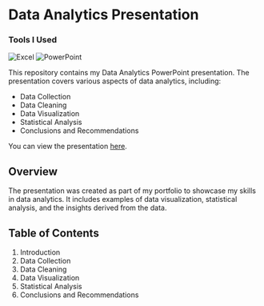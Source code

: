 # Data Analytics Presentation

### Tools I Used

![Excel](https://img.shields.io/badge/-Excel-217346?style=flat&logo=microsoft-excel&logoColor=white)
![PowerPoint](https://img.shields.io/badge/-PowerPoint-B7472A?style=flat&logo=microsoft-powerpoint&logoColor=white)


This repository contains my Data Analytics PowerPoint presentation. The presentation covers various aspects of data analytics, including:

- Data Collection
- Data Cleaning
- Data Visualization
- Statistical Analysis
- Conclusions and Recommendations

You can view the presentation [here](./Decoding%20Cyclistic%20Bike-Share%20Project.pdf).

## Overview

The presentation was created as part of my portfolio to showcase my skills in data analytics. It includes examples of data visualization, statistical analysis, and the insights derived from the data.

## Table of Contents

1. Introduction
2. Data Collection
3. Data Cleaning
4. Data Visualization
5. Statistical Analysis
6. Conclusions and Recommendations
